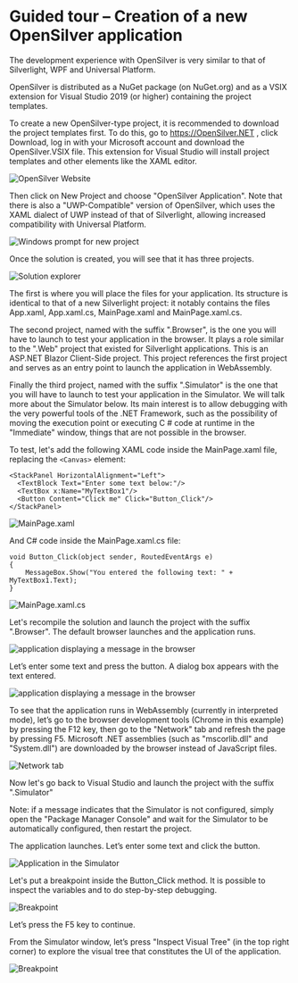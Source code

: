 # Guided tour – Creation of a new OpenSilver application

The development experience with OpenSilver is very similar to that of Silverlight, WPF and Universal Platform.

OpenSilver is distributed as a NuGet package (on NuGet.org) and as a VSIX extension for Visual Studio 2019 (or higher) containing the project templates.

To create a new OpenSilver-type project, it is recommended to download the project templates first. To do this, go to https://OpenSilver.NET , click Download, log in with your Microsoft account and download the OpenSilver.VSIX file. This extension for Visual Studio will install project templates and other elements like the XAML editor.

![OpenSilver Website](/images/1.OpenSilverWebsite.png "The OpenSilver.NET site")

Then click on New Project and choose "OpenSilver Application". Note that there is also a "UWP-Compatible" version of OpenSilver, which uses the XAML dialect of UWP instead of that of Silverlight, allowing increased compatibility with Universal Platform.

![Windows prompt for new project](/images/2.NewDialogProject.png "The window for creating a new project")

Once the solution is created, you will see that it has three projects.

![Solution explorer](/images/3.solutionExplorer.png "The Solution Explorer showing newly created projects")

The first is where you will place the files for your application. Its structure is identical to that of a new Silverlight project: it notably contains the files App.xaml, App.xaml.cs, MainPage.xaml and MainPage.xaml.cs.

The second project, named with the suffix ".Browser", is the one you will have to launch to test your application in the browser. It plays a role similar to the ".Web" project that existed for Silverlight applications. This is an ASP.NET Blazor Client-Side project. This project references the first project and serves as an entry point to launch the application in WebAssembly.

Finally the third project, named with the suffix ".Simulator" is the one that you will have to launch to test your application in the Simulator. We will talk more about the Simulator below. Its main interest is to allow debugging with the very powerful tools of the .NET Framework, such as the possibility of moving the execution point or executing C # code at runtime in the "Immediate" window, things that are not possible in the browser.

To test, let's add the following XAML code inside the MainPage.xaml file, replacing the `<Canvas>` element:

```
<StackPanel HorizontalAlignment="Left">
  <TextBlock Text="Enter some text below:"/>
  <TextBox x:Name="MyTextBox1"/>
  <Button Content="Click me" Click="Button_Click"/>
</StackPanel>
```

![MainPage.xaml](/images/4.MainPage.xaml.png "The modified MainPage.xaml page")

And C# code inside the MainPage.xaml.cs file:

```
void Button_Click(object sender, RoutedEventArgs e)
{
    MessageBox.Show("You entered the following text: " + MyTextBox1.Text);
}
```

![MainPage.xaml.cs](/images/5.MainPage.xaml.cs.png "The modified MainPage.xaml.cs page")

Let's recompile the solution and launch the project with the suffix ".Browser". The default browser launches and the application runs.

![application displaying a message in the browser](/images/6.AppBrowser.png "The application running in the browser")

Let’s enter some text and press the button. A dialog box appears with the text entered.

![application displaying a message in the browser](/images/7.DialogBrowser.png "The application displaying a message in the browser")

To see that the application runs in WebAssembly (currently in interpreted mode), let’s go to the browser development tools (Chrome in this example) by pressing the F12 key, then go to the "Network" tab and refresh the page by pressing F5. Microsoft .NET assemblies (such as "mscorlib.dll" and "System.dll") are downloaded by the browser instead of JavaScript files.

![Network tab](/images/8.NetworkTab.png "Network tab in Chrome's development tools")

Now let's go back to Visual Studio and launch the project with the suffix ".Simulator"

Note: if a message indicates that the Simulator is not configured, simply open the "Package Manager Console" and wait for the Simulator to be automatically configured, then restart the project.

The application launches. Let’s enter some text and click the button.

![Application in the Simulator](/images/9.AppSimulator.png "The application running in the Simulator")

Let's put a breakpoint inside the Button_Click method. It is possible to inspect the variables and to do step-by-step debugging.

![Breakpoint](/images/10.Breakpoint.png "Variables inspection at a Breakpoint")

Let’s press the F5 key to continue.

From the Simulator window, let’s press "Inspect Visual Tree" (in the top right corner) to explore the visual tree that constitutes the UI of the application.

![Breakpoint](/images/11.VisualTree.png "The Simulator visual tree inspector")
